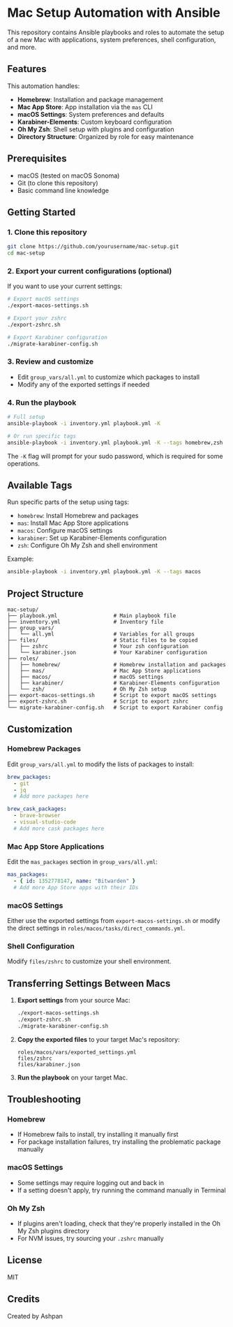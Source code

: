 # Mac Setup Automation with Ansible

This repository contains Ansible playbooks and roles to automate the setup of a new Mac with applications, system preferences, shell configuration, and more.

## Features

This automation handles:

- **Homebrew**: Installation and package management
- **Mac App Store**: App installation via the `mas` CLI
- **macOS Settings**: System preferences and defaults
- **Karabiner-Elements**: Custom keyboard configuration
- **Oh My Zsh**: Shell setup with plugins and configuration
- **Directory Structure**: Organized by role for easy maintenance

## Prerequisites

- macOS (tested on macOS Sonoma)
- Git (to clone this repository)
- Basic command line knowledge

## Getting Started

### 1. Clone this repository

```bash
git clone https://github.com/yourusername/mac-setup.git
cd mac-setup
```

### 2. Export your current configurations (optional)

If you want to use your current settings:

```bash
# Export macOS settings
./export-macos-settings.sh

# Export your zshrc
./export-zshrc.sh

# Export Karabiner configuration
./migrate-karabiner-config.sh
```

### 3. Review and customize

- Edit `group_vars/all.yml` to customize which packages to install
- Modify any of the exported settings if needed

### 4. Run the playbook

```bash
# Full setup
ansible-playbook -i inventory.yml playbook.yml -K

# Or run specific tags
ansible-playbook -i inventory.yml playbook.yml -K --tags homebrew,zsh
```

The `-K` flag will prompt for your sudo password, which is required for some operations.

## Available Tags

Run specific parts of the setup using tags:

- `homebrew`: Install Homebrew and packages
- `mas`: Install Mac App Store applications
- `macos`: Configure macOS settings
- `karabiner`: Set up Karabiner-Elements configuration
- `zsh`: Configure Oh My Zsh and shell environment

Example:
```bash
ansible-playbook -i inventory.yml playbook.yml -K --tags macos
```

## Project Structure

```
mac-setup/
├── playbook.yml                  # Main playbook file
├── inventory.yml                 # Inventory file
├── group_vars/
│   └── all.yml                   # Variables for all groups
├── files/                        # Static files to be copied
│   ├── zshrc                     # Your zsh configuration
│   └── karabiner.json            # Your Karabiner configuration
├── roles/
│   ├── homebrew/                 # Homebrew installation and packages
│   ├── mas/                      # Mac App Store applications
│   ├── macos/                    # macOS settings
│   ├── karabiner/                # Karabiner-Elements configuration
│   └── zsh/                      # Oh My Zsh setup
├── export-macos-settings.sh      # Script to export macOS settings
├── export-zshrc.sh               # Script to export zshrc
└── migrate-karabiner-config.sh   # Script to export Karabiner config
```

## Customization

### Homebrew Packages

Edit `group_vars/all.yml` to modify the lists of packages to install:

```yaml
brew_packages:
  - git
  - jq
  # Add more packages here

brew_cask_packages:
  - brave-browser
  - visual-studio-code
  # Add more cask packages here
```

### Mac App Store Applications

Edit the `mas_packages` section in `group_vars/all.yml`:

```yaml
mas_packages:
  - { id: 1352778147, name: "Bitwarden" }
  # Add more App Store apps with their IDs
```

### macOS Settings

Either use the exported settings from `export-macos-settings.sh` or modify the direct settings in `roles/macos/tasks/direct_commands.yml`.

### Shell Configuration

Modify `files/zshrc` to customize your shell environment.

## Transferring Settings Between Macs

1. **Export settings** from your source Mac:
   ```bash
   ./export-macos-settings.sh
   ./export-zshrc.sh
   ./migrate-karabiner-config.sh
   ```

2. **Copy the exported files** to your target Mac's repository:
   ```
   roles/macos/vars/exported_settings.yml
   files/zshrc
   files/karabiner.json
   ```

3. **Run the playbook** on your target Mac.

## Troubleshooting

### Homebrew
- If Homebrew fails to install, try installing it manually first
- For package installation failures, try installing the problematic package manually

### macOS Settings
- Some settings may require logging out and back in
- If a setting doesn't apply, try running the command manually in Terminal

### Oh My Zsh
- If plugins aren't loading, check that they're properly installed in the Oh My Zsh plugins directory
- For NVM issues, try sourcing your `.zshrc` manually

## License

MIT

## Credits

Created by Ashpan
